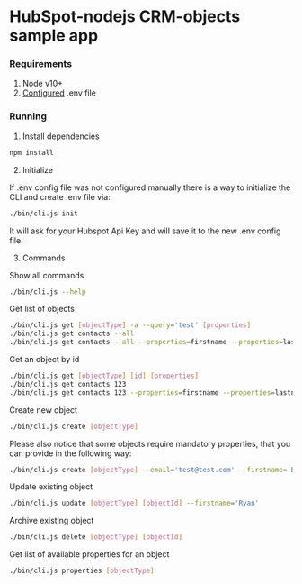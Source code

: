# HubSpot-nodejs CRM-objects sample app

### Requirements

1. Node v10+
2. [Configured](https://github.com/HubSpot/sample-apps-manage-crm-objects/blob/main/README.md#how-to-run-locally) .env file

### Running

1. Install dependencies

```bash
npm install
```

2. Initialize

If .env config file was not configured manually there is a way to initialize the CLI and create .env file via:

```bash
./bin/cli.js init
```

It will ask for your Hubspot Api Key and will save it to the new .env config file.

3. Commands

Show all commands

```bash
./bin/cli.js --help
```

Get list of objects

```bash
./bin/cli.js get [objectType] -a --query='test' [properties]
./bin/cli.js get contacts --all 
./bin/cli.js get contacts --all --properties=firstname --properties=lastname --properties=state
```

Get an object by id

```bash
./bin/cli.js get [objectType] [id] [properties]
./bin/cli.js get contacts 123 
./bin/cli.js get contacts 123 --properties=firstname --properties=lastname --properties=state
```

Create new object

```bash
./bin/cli.js create [objectType]
```

Please also notice that some objects require mandatory properties, that you can provide in the following way:

```bash
./bin/cli.js create [objectType] --email='test@test.com' --firstname='Brian' --lastname='Halligan'
```

Update existing object

```bash
./bin/cli.js update [objectType] [objectId] --firstname='Ryan'
```

Archive existing object

```bash
./bin/cli.js delete [objectType] [objectId]
```

Get list of available properties for an object

```bash
./bin/cli.js properties [objectType]
```

